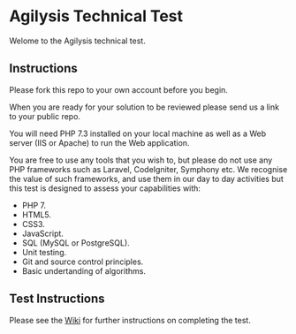 # Agilysis Technical Test
Welome to the Agilysis technical test.

## Instructions
Please fork this repo to your own account before you begin. 

When you are ready for your solution to be reviewed please send us a link to your public repo. 

You will need PHP 7.3 installed on your local machine as well as a Web server (IIS or Apache) to run the Web application. 

You are free to use any tools that you wish to, but please do not use any PHP frameworks such as Laravel, CodeIgniter, Symphony etc. We recognise the value of such frameworks, and use them in our day to day activities but this test is designed to assess your capabilities with:

* PHP 7.
* HTML5.
* CSS3.
* JavaScript.
* SQL (MySQL or PostgreSQL). 
* Unit testing.
* Git and source control principles.
* Basic undertanding of algorithms.

## Test Instructions
Please see the [Wiki](https://github.com/cm392352/agilysis-tech-test/wiki) for further instructions on completing the test.

